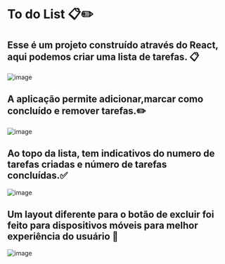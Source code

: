 # To do List 📋✏️

## Esse é um projeto construído através do React, aqui podemos criar uma lista de tarefas. 📋
![image](https://github.com/ramongds/To-do-List/assets/159197346/4f201090-fc39-47c8-9135-353628cd54fa)

## A aplicação permite adicionar,marcar como concluído e remover tarefas.✏️

![image](https://github.com/ramongds/To-do-List/assets/159197346/75ccd9af-f214-4038-a3c1-dabd8bdc6d4c)

## Ao topo da lista, tem indicativos do numero de tarefas criadas e número de tarefas concluídas.✅

![image](https://github.com/ramongds/To-do-List/assets/159197346/f3c0ee08-5892-4dcb-a23c-0dca9f940baa)


## Um layout diferente para o botão de excluir foi feito para dispositivos móveis para melhor experiência do usuário 📱

![image](https://github.com/ramongds/To-do-List/assets/159197346/d998189b-6796-4760-a7a2-725afb74a3c6)



